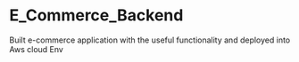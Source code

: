 # E_Commerce_Backend
Built e-commerce application with the useful functionality and deployed into Aws cloud Env
